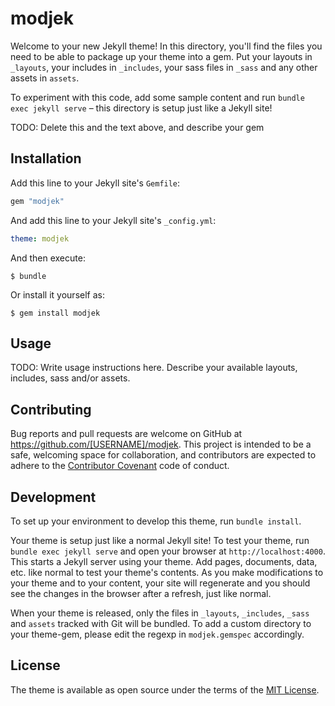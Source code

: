 # modjek

Welcome to your new Jekyll theme! In this directory, you'll find the files you need to be able to package up your theme into a gem. Put your layouts in `_layouts`, your includes in `_includes`, your sass files in `_sass` and any other assets in `assets`.

To experiment with this code, add some sample content and run `bundle exec jekyll serve` – this directory is setup just like a Jekyll site!

TODO: Delete this and the text above, and describe your gem

## Installation

Add this line to your Jekyll site's `Gemfile`:

```ruby
gem "modjek"
```

And add this line to your Jekyll site's `_config.yml`:

```yaml
theme: modjek
```

And then execute:

    $ bundle

Or install it yourself as:

    $ gem install modjek

## Usage

TODO: Write usage instructions here. Describe your available layouts, includes, sass and/or assets.

## Contributing

Bug reports and pull requests are welcome on GitHub at https://github.com/[USERNAME]/modjek. This project is intended to be a safe, welcoming space for collaboration, and contributors are expected to adhere to the [Contributor Covenant](https://www.contributor-covenant.org/) code of conduct.

## Development

To set up your environment to develop this theme, run `bundle install`.

Your theme is setup just like a normal Jekyll site! To test your theme, run `bundle exec jekyll serve` and open your browser at `http://localhost:4000`. This starts a Jekyll server using your theme. Add pages, documents, data, etc. like normal to test your theme's contents. As you make modifications to your theme and to your content, your site will regenerate and you should see the changes in the browser after a refresh, just like normal.

When your theme is released, only the files in `_layouts`, `_includes`, `_sass` and `assets` tracked with Git will be bundled.
To add a custom directory to your theme-gem, please edit the regexp in `modjek.gemspec` accordingly.

## License

The theme is available as open source under the terms of the [MIT License](https://opensource.org/licenses/MIT).
